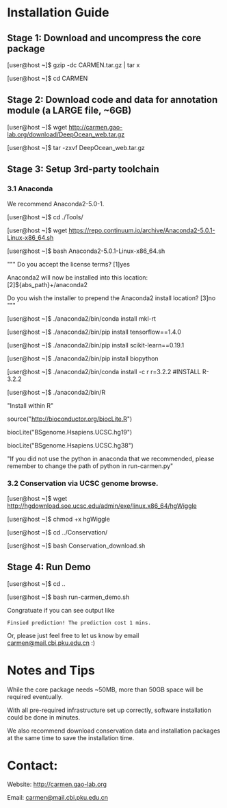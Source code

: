 # Installation Guide

## Stage 1: Download and uncompress the core package

[user@host ~]$ gzip -dc CARMEN.tar.gz | tar x

[user@host ~]$ cd CARMEN

## Stage 2: Download code and data for annotation module (a LARGE file, ~6GB)

[user@host ~]$ wget http://carmen.gao-lab.org/download/DeepOcean_web.tar.gz

[user@host ~]$ tar -zxvf DeepOcean_web.tar.gz

## Stage 3: Setup 3rd-party toolchain

### 3.1 Anaconda

We recommend Anaconda2-5.0-1.

[user@host ~]$ cd ./Tools/

[user@host ~]$ wget https://repo.continuum.io/archive/Anaconda2-5.0.1-Linux-x86_64.sh 

[user@host ~]$ bash Anaconda2-5.0.1-Linux-x86_64.sh

"""
Do you accept the license terms?
[1]yes

Anaconda2 will now be installed into this location:
[2]${abs_path}+/anaconda2

Do you wish the installer to prepend the Anaconda2 install location?
[3]no
"""

[user@host ~]$ ./anaconda2/bin/conda install mkl-rt

[user@host ~]$ ./anaconda2/bin/pip install tensorflow==1.4.0

[user@host ~]$ ./anaconda2/bin/pip install scikit-learn==0.19.1

[user@host ~]$ ./anaconda2/bin/pip install biopython

[user@host ~]$ ./anaconda2/bin/conda install -c r r=3.2.2 #INSTALL R-3.2.2

[user@host ~]$ ./anaconda2/bin/R

"Install within R"

source("http://bioconductor.org/biocLite.R")

biocLite("BSgenome.Hsapiens.UCSC.hg19")

biocLite("BSgenome.Hsapiens.UCSC.hg38")

"If you did not use the python in anaconda that we recommended, please remember to change the path of python in run-carmen.py"
    
### 3.2 Conservation via UCSC genome browse.

[user@host ~]$ wget http://hgdownload.soe.ucsc.edu/admin/exe/linux.x86_64/hgWiggle

[user@host ~]$ chmod +x hgWiggle

[user@host ~]$ cd ../Conservation/

[user@host ~]$ bash Conservation_download.sh


## Stage 4: Run Demo

[user@host ~]$ cd ..

[user@host ~]$ bash run-carmen_demo.sh

Congratuate if you can see output like

```
Finsied prediction! The prediction cost 1 mins.
```

Or, please just feel free to let us know by email carmen@mail.cbi.pku.edu.cn :)

# Notes and Tips

While the core package needs ~50MB, more than 50GB space will be required eventually.

With all pre-required infrastructure set up correctly, software installation could be done in minutes.

We also recommend download conservation data and installation packages at the same time to save the installation time.

# Contact:

Website: http://carmen.gao-lab.org

Email: carmen@mail.cbi.pku.edu.cn
